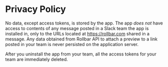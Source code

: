 # Privacy Policy

No data, except access tokens, is stored by the app. The app *does not* have access to contents of any message posted in a Slack team the app is installed in, only to the URLs located at https://rollbar.com shared in a message. Any data obtained from Rollbar API to attach a preview to a link posted in your team is never persisted on the application server.

After you uninstall the app from your team, all the access tokens for your team are immediately deleted.